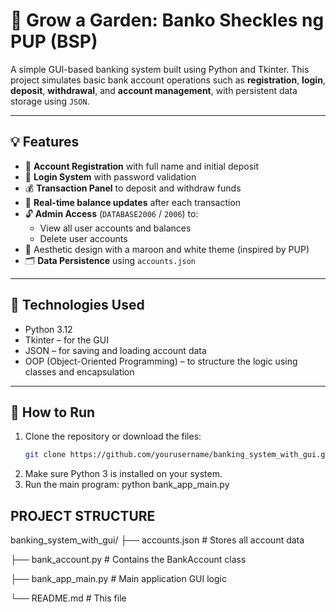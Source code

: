 # 🌱 Grow a Garden: Banko Sheckles ng PUP (BSP)

A simple GUI-based banking system built using Python and Tkinter. This project simulates basic bank account operations such as **registration**, **login**, **deposit**, **withdrawal**, and **account management**, with persistent data storage using `JSON`.

---

## 💡 Features

- 🌼 **Account Registration** with full name and initial deposit  
- 🔐 **Login System** with password validation  
- 💰 **Transaction Panel** to deposit and withdraw funds  
- 🔁 **Real-time balance updates** after each transaction  
- 🔓 **Admin Access** (`DATABASE2006` / `2006`) to:  
  - View all user accounts and balances  
  - Delete user accounts  
- 🌿 Aesthetic design with a maroon and white theme (inspired by PUP)  
- 🗂️ **Data Persistence** using `accounts.json`  

---

## 🧱 Technologies Used

- Python 3.12  
- Tkinter – for the GUI  
- JSON – for saving and loading account data  
- OOP (Object-Oriented Programming) – to structure the logic using classes and encapsulation  

---

## 🚀 How to Run

1. Clone the repository or download the files:
   ```bash
   git clone https://github.com/yourusername/banking_system_with_gui.git
2. Make sure Python 3 is installed on your system.
3. Run the main program: python bank_app_main.py


## PROJECT STRUCTURE
banking_system_with_gui/
├── accounts.json              # Stores all account data

├── bank_account.py            # Contains the BankAccount class

├── bank_app_main.py           # Main application GUI logic

└── README.md                  # This file
